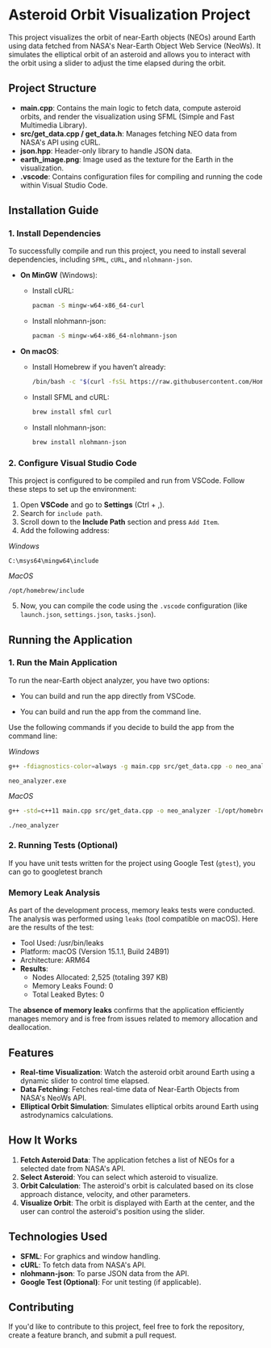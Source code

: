 # **Asteroid Orbit Visualization Project**

This project visualizes the orbit of near-Earth objects (NEOs) around Earth using data fetched from NASA's Near-Earth Object Web Service (NeoWs). It simulates the elliptical orbit of an asteroid and allows you to interact with the orbit using a slider to adjust the time elapsed during the orbit.

## **Project Structure**

- **main.cpp**: Contains the main logic to fetch data, compute asteroid orbits, and render the visualization using SFML (Simple and Fast Multimedia Library).
- **src/get_data.cpp / get_data.h**: Manages fetching NEO data from NASA's API using cURL.
- **json.hpp**: Header-only library to handle JSON data.
- **earth_image.png**: Image used as the texture for the Earth in the visualization.
- **.vscode**: Contains configuration files for compiling and running the code within Visual Studio Code.

## **Installation Guide**

### 1. **Install Dependencies**

To successfully compile and run this project, you need to install several dependencies, including `SFML`, `cURL`, and `nlohmann-json`.

- **On MinGW** (Windows):
    - Install cURL:
      ```bash
      pacman -S mingw-w64-x86_64-curl
      ```
    - Install nlohmann-json:
      ```bash
      pacman -S mingw-w64-x86_64-nlohmann-json
      ```

- **On macOS**:
    - Install Homebrew if you haven’t already:
      ```bash
      /bin/bash -c "$(curl -fsSL https://raw.githubusercontent.com/Homebrew/install/HEAD/install.sh)"
      ```
    - Install SFML and cURL:
      ```bash
      brew install sfml curl
      ```
    - Install nlohmann-json:
      ```bash
      brew install nlohmann-json
      ```

### 2. **Configure Visual Studio Code**

This project is configured to be compiled and run from VSCode. Follow these steps to set up the environment:

1. Open **VSCode** and go to **Settings** (Ctrl + ,).
2. Search for `include path`.
3. Scroll down to the **Include Path** section and press `Add Item`.
4. Add the following address:

  _Windows_
   ```
   C:\msys64\mingw64\include
   ```
_MacOS_
   ```
   /opt/homebrew/include
   ```
5. Now, you can compile the code using the `.vscode` configuration (like `launch.json`, `settings.json`, `tasks.json`).

## **Running the Application**

### 1. **Run the Main Application**

To run the near-Earth object analyzer, you have two options:

- You can build and run the app directly from VSCode.

- You can build and run the app from the command line.

Use the following commands if you decide to build the app from the command line:

_Windows_
```bash
g++ -fdiagnostics-color=always -g main.cpp src/get_data.cpp -o neo_analyzer.exe -lcurl -lsfml-graphics -lsfml-window -lsfml-system
```
```
neo_analyzer.exe
```

_MacOS_
```bash
g++ -std=c++11 main.cpp src/get_data.cpp -o neo_analyzer -I/opt/homebrew/opt/sfml/include -L/opt/homebrew/opt/sfml/lib -lsfml-graphics -lsfml-window -lsfml-system -lcurl
```
```
./neo_analyzer
```

### 2. **Running Tests (Optional)**

If you have unit tests written for the project using Google Test (`gtest`), you can go to googletest branch

### Memory Leak Analysis

As part of the development process, memory leaks tests were conducted. The analysis was performed using `leaks` (tool compatible on macOS). Here are the results of the test:
  - Tool Used: /usr/bin/leaks
  - Platform: macOS (Version 15.1.1, Build 24B91)
  - Architecture: ARM64
  - **Results**:
    - Nodes Allocated: 2,525 (totaling 397 KB)
    - Memory Leaks Found: 0
    - Total Leaked Bytes: 0

The **absence of memory leaks** confirms that the application efficiently manages memory and is free from issues related to memory allocation and deallocation.


## **Features**

- **Real-time Visualization**: Watch the asteroid orbit around Earth using a dynamic slider to control time elapsed.
- **Data Fetching**: Fetches real-time data of Near-Earth Objects from NASA's NeoWs API.
- **Elliptical Orbit Simulation**: Simulates elliptical orbits around Earth using astrodynamics calculations.

## **How It Works**

1. **Fetch Asteroid Data**: The application fetches a list of NEOs for a selected date from NASA's API.
2. **Select Asteroid**: You can select which asteroid to visualize.
3. **Orbit Calculation**: The asteroid's orbit is calculated based on its close approach distance, velocity, and other parameters.
4. **Visualize Orbit**: The orbit is displayed with Earth at the center, and the user can control the asteroid's position using the slider.

## **Technologies Used**

- **SFML**: For graphics and window handling.
- **cURL**: To fetch data from NASA's API.
- **nlohmann-json**: To parse JSON data from the API.
- **Google Test (Optional)**: For unit testing (if applicable).

## **Contributing**

If you'd like to contribute to this project, feel free to fork the repository, create a feature branch, and submit a pull request.
